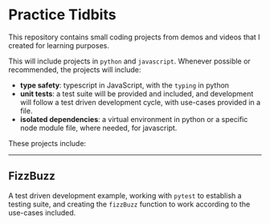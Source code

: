 # Practice Tidbits

This repository contains small coding projects from demos and videos that I created for learning purposes.

This will include projects in `python` and `javascript`. Whenever possible or recommended, the projects will include:

- **type safety**: typescript in JavaScript, with the `typing` in python
- **unit tests**: a test suite will be provided and included, and development will follow a test driven development cycle, with use-cases provided in a file.
- **isolated dependencies**: a virtual environment in python or a specific node module file, where needed, for javascript.

These projects include:

---

## FizzBuzz

A test driven development example, working with `pytest` to establish a testing suite, and creating the `fizzBuzz` function to work according to the use-cases included.

